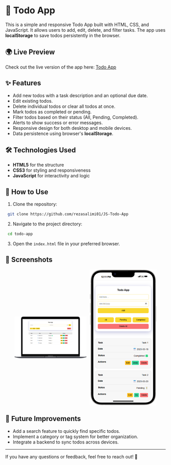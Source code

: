 # 📝 Todo App

This is a simple and responsive Todo App built with HTML, CSS, and JavaScript. It allows users to add, edit, delete, and filter tasks. The app uses **localStorage** to save todos persistently in the browser.

## 🌍 Live Preview
Check out the live version of the app here: [Todo App](https://todoapp-rezasalimi.vercel.app/)

## ✨ Features
- Add new todos with a task description and an optional due date.
- Edit existing todos.
- Delete individual todos or clear all todos at once.
- Mark todos as completed or pending.
- Filter todos based on their status (All, Pending, Completed).
- Alerts to show success or error messages.
- Responsive design for both desktop and mobile devices.
- Data persistence using browser's **localStorage**.

## 🛠️ Technologies Used
- **HTML5** for the structure
- **CSS3** for styling and responsiveness
- **JavaScript** for interactivity and logic

## 🚀 How to Use
1. Clone the repository:
```bash
 git clone https://github.com/rezasalimi01/JS-Todo-App
```
2. Navigate to the project directory:
```bash
 cd todo-app
```
3. Open the `index.html` file in your preferred browser.

## 📸 Screenshots
<div style="display: flex; justify-content: center; align-items: center; gap: 10px;">
  <img src="./screenshots/Macbook.png" alt="Screenshot 1" style="width: 45%;   justify-self: center; "/>
  <img src="./screenshots/iPhone14.png" alt="Screenshot 2" style="width: 210px; height: 426px;" />
</div>

## 🔮 Future Improvements
- Add a search feature to quickly find specific todos.
- Implement a category or tag system for better organization.
- Integrate a backend to sync todos across devices.

---
If you have any questions or feedback, feel free to reach out! 💬

